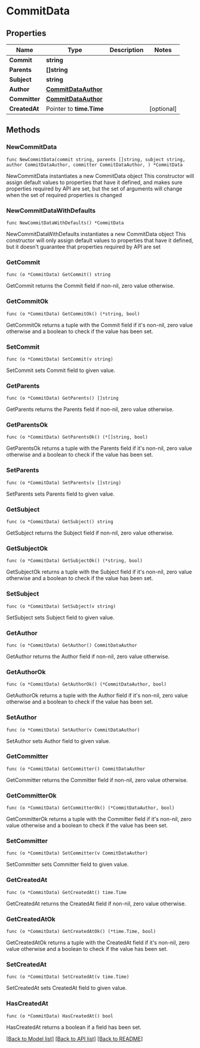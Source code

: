 # CommitData

## Properties

Name | Type | Description | Notes
------------ | ------------- | ------------- | -------------
**Commit** | **string** |  | 
**Parents** | **[]string** |  | 
**Subject** | **string** |  | 
**Author** | [**CommitDataAuthor**](CommitDataAuthor.md) |  | 
**Committer** | [**CommitDataAuthor**](CommitDataAuthor.md) |  | 
**CreatedAt** | Pointer to **time.Time** |  | [optional] 

## Methods

### NewCommitData

`func NewCommitData(commit string, parents []string, subject string, author CommitDataAuthor, committer CommitDataAuthor, ) *CommitData`

NewCommitData instantiates a new CommitData object
This constructor will assign default values to properties that have it defined,
and makes sure properties required by API are set, but the set of arguments
will change when the set of required properties is changed

### NewCommitDataWithDefaults

`func NewCommitDataWithDefaults() *CommitData`

NewCommitDataWithDefaults instantiates a new CommitData object
This constructor will only assign default values to properties that have it defined,
but it doesn't guarantee that properties required by API are set

### GetCommit

`func (o *CommitData) GetCommit() string`

GetCommit returns the Commit field if non-nil, zero value otherwise.

### GetCommitOk

`func (o *CommitData) GetCommitOk() (*string, bool)`

GetCommitOk returns a tuple with the Commit field if it's non-nil, zero value otherwise
and a boolean to check if the value has been set.

### SetCommit

`func (o *CommitData) SetCommit(v string)`

SetCommit sets Commit field to given value.


### GetParents

`func (o *CommitData) GetParents() []string`

GetParents returns the Parents field if non-nil, zero value otherwise.

### GetParentsOk

`func (o *CommitData) GetParentsOk() (*[]string, bool)`

GetParentsOk returns a tuple with the Parents field if it's non-nil, zero value otherwise
and a boolean to check if the value has been set.

### SetParents

`func (o *CommitData) SetParents(v []string)`

SetParents sets Parents field to given value.


### GetSubject

`func (o *CommitData) GetSubject() string`

GetSubject returns the Subject field if non-nil, zero value otherwise.

### GetSubjectOk

`func (o *CommitData) GetSubjectOk() (*string, bool)`

GetSubjectOk returns a tuple with the Subject field if it's non-nil, zero value otherwise
and a boolean to check if the value has been set.

### SetSubject

`func (o *CommitData) SetSubject(v string)`

SetSubject sets Subject field to given value.


### GetAuthor

`func (o *CommitData) GetAuthor() CommitDataAuthor`

GetAuthor returns the Author field if non-nil, zero value otherwise.

### GetAuthorOk

`func (o *CommitData) GetAuthorOk() (*CommitDataAuthor, bool)`

GetAuthorOk returns a tuple with the Author field if it's non-nil, zero value otherwise
and a boolean to check if the value has been set.

### SetAuthor

`func (o *CommitData) SetAuthor(v CommitDataAuthor)`

SetAuthor sets Author field to given value.


### GetCommitter

`func (o *CommitData) GetCommitter() CommitDataAuthor`

GetCommitter returns the Committer field if non-nil, zero value otherwise.

### GetCommitterOk

`func (o *CommitData) GetCommitterOk() (*CommitDataAuthor, bool)`

GetCommitterOk returns a tuple with the Committer field if it's non-nil, zero value otherwise
and a boolean to check if the value has been set.

### SetCommitter

`func (o *CommitData) SetCommitter(v CommitDataAuthor)`

SetCommitter sets Committer field to given value.


### GetCreatedAt

`func (o *CommitData) GetCreatedAt() time.Time`

GetCreatedAt returns the CreatedAt field if non-nil, zero value otherwise.

### GetCreatedAtOk

`func (o *CommitData) GetCreatedAtOk() (*time.Time, bool)`

GetCreatedAtOk returns a tuple with the CreatedAt field if it's non-nil, zero value otherwise
and a boolean to check if the value has been set.

### SetCreatedAt

`func (o *CommitData) SetCreatedAt(v time.Time)`

SetCreatedAt sets CreatedAt field to given value.

### HasCreatedAt

`func (o *CommitData) HasCreatedAt() bool`

HasCreatedAt returns a boolean if a field has been set.


[[Back to Model list]](../README.md#documentation-for-models) [[Back to API list]](../README.md#documentation-for-api-endpoints) [[Back to README]](../README.md)


